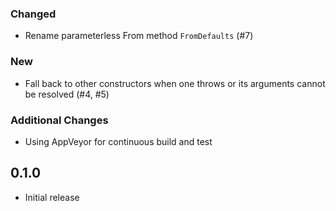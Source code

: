### Changed

- Rename parameterless From method `FromDefaults` (#7)

### New

- Fall back to other constructors when one throws or its arguments cannot be
  resolved (#4, #5)

### Additional Changes

- Using AppVeyor for continuous build and test

## 0.1.0

- Initial release

